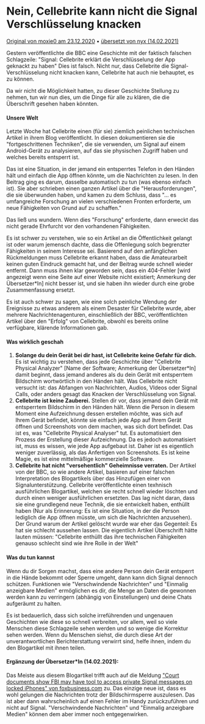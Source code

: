 # Nein, Cellebrite kann nicht die Signal Verschlüsselung knacken

[Original von moxie0 am 23.12.2020](https://signal.org/blog/cellebrite-and-clickbait/) • [übersetzt von nyx (14.02.2021)](https://twitter.com/nyx_zu_sehen)

Gestern veröffentlichte die BBC eine Geschichte mit der faktisch falschen Schlagzeile: "Signal: Cellebrite erklärt die Verschlüsselung der App geknackt zu haben"  Dies ist falsch. Nicht nur, dass Cellebrite die Signal-Verschlüsselung nicht knacken kann, Cellebrite hat auch nie behauptet, es zu können.

Da wir nicht die Möglichkeit hatten, zu dieser Geschichte Stellung zu nehmen, tun wir nun dies, um die Dinge für alle zu klären, die die Überschrift gesehen haben könnten.

#### Unsere Welt

Letzte Woche hat Cellebrite einen (für sie) ziemlich peinlichen technischen Artikel in ihrem Blog veröffentlicht. In diesen dokumentieren sie die "fortgeschrittenen Techniken", die sie verwenden, um Signal auf einem Android-Gerät zu analysieren, auf das sie physischen Zugriff haben und welches bereits entsperrt ist. 

Das ist eine Situation, in der jemand ein entsperrtes Telefon in den Händen hält und einfach die App öffnen könnte, um die Nachrichten zu lesen. In den Beitrag ging es darum, dasselbe automatisch zu tun (was ebenso einfach ist). Sie aber schrieben einen ganzen Artikel über die "Herausforderungen", die sie überwunden haben, und kamen zu dem Schluss, dass "... es umfangreiche Forschung an vielen verschiedenen Fronten erforderte, um neue Fähigkeiten von Grund auf zu schaffen."

Das ließ uns wundern. Wenn dies "Forschung" erforderte, dann erweckt das nicht gerade Ehrfurcht vor den vorhandenen Fähigkeiten.

Es ist schwer zu verstehen, wie so ein Artikel an die Öffentlichkeit gelangt ist oder warum jemensch dachte, dass die Offenlegung solch begrenzter Fähigkeiten in seinem Interesse sei. Basierend auf den anfänglichen Rückmeldungen muss Cellebrite erkannt haben, dass die Amateurarbeit keinen guten Eindruck gemacht hat, und der Beitrag wurde schnell wieder entfernt. Dann muss ihnen klar geworden sein, dass ein 404-Fehler [wird angezeigt wenn eine Seite auf einer Website nicht existiert; Anmerkung der Übersetzer*In] nicht besser ist, und sie haben ihn wieder durch eine grobe Zusammenfassung ersetzt.

Es ist auch schwer zu sagen, wie eine solch peinliche Wendung der Ereignisse zu etwas anderem als einem Desaster für Cellebrite wurde, aber mehrere Nachrichtenagenturen, einschließlich der BBC, veröffentlichten Artikel über den "Erfolg" von Cellebrite, obwohl es bereits online verfügbare, klärende Informationen gab.

#### Was wirklich geschah

1. **Solange du dein Gerät bei dir hast, ist Cellebrite keine Gefahr für dich.** Es ist wichtig zu verstehen, dass jede Geschichte über "Cellebrite Physical Analyzer"  [Name der Software; Anmerkung der Übersetzer*In] damit beginnt, dass jemand anderes als du dein Gerät mit entsperrtem Bildschirm wortwörtlich in den Händen hält. Was Cellebrite nicht versucht ist: das Abfangen von Nachrichten, Audios, VIdeos oder Signal Calls, oder anders gesagt das Knacken der Verschlüsselung von Signal.
2. **Cellebrite ist keine Zauberei.** Stellen dir vor, dass jemand dein Gerät mit entsperrtem Bildschirm in den Händen hält. Wenn die Person in diesem Moment eine Aufzeichnung dessen erstellen möchte, was sich auf Ihrem Gerät befindet, könnte sie einfach jede App auf Ihrem Gerät öffnen und Screenshots von dem machen, was sich dort befindet. Das ist es, was "Cellebrite Physical Analyser" tut. Es automatisiert den Prozess der Erstellung dieser Aufzeichnung. Da es jedoch automatisiert ist, muss es wissen, wie jede App aufgebaut ist. Daher ist es eigentlich weniger zuverlässig, als das Anfertigen von Screenshots. Es ist keine Magie, es ist eine mittelmäßige kommerzielle Software.
3. **Cellebrite hat nicht "versehentlich" Geheimnisse verraten.** Der Artikel von der BBC, so wie andere Artikel, basieren auf einer falschen Interpretation des Blogartikels über das Hinzufügen einer von Signalunterstützung. Cellebrite veröffentlichte einen texhnisch ausführlichen Blogartikel, welchen sie recht schnell wieder löschten und durch einen weniger ausführlichen ersetzten. Das lag nicht daran, dass sie eine grundlegend neue Technik, die sie entwickelt haben, enthüllt haben (Nur als Erinnerung: Es ist eine Situation, in der die Person lediglich die App öffnen müsste, um sich die Nachrichten anzusehen). Der Grund warum der Artikel gelöscht wurde war eher das Gegenteil: Es hat sie schlecht aussehen lassen. Die eigentlich Artikel Überschrift hätte lauten müssen: "Cellebrite enthüllt das ihre technischen Fähigkeiten genauso schlecht sind wie ihre Rolle in der Welt" 

#### Was du tun kannst

Wenn du dir Sorgen machst, dass eine andere Person dein Gerät entsperrt in die Hände bekommt oder Sperre umgeht, dann kann dich Signal dennoch schützen. Funktionen wie "Verschwindende Nachrichten" und "Einmalig anzeigbare Medien" ermöglichen es dir, die Menge an Daten die gewonnen werden kann zu verringern (abhängig von Einstellungen) und deine Chats aufgeräumt zu halten.

Es ist bedauerlich, dass sich solche irreführenden und ungenauen Geschichten wie diese so schnell verbreiten, vor allem, weil so viele Menschen diese Schlagzeile sehen werden und so wenige die Korrektur sehen werden. Wenn du Menschen siehst, die durch diese Art der unverantwortlichen Berichterstattung verwirrt sind, helfe ihnen, indem du den Blogartikel mit ihnen teilen.

#### **Ergänzung der Übersetzer\*In (14.02.2021):**

Das Meiste aus diesem Blogartikel trifft auch auf die Meldung ["Court documents show FBI may have tool to access private Signal messages on locked iPhones" von foxbusiness.com](https://www.foxbusiness.com/technology/fbi-tool-access-private-signal-messages-locked-iphones) zu. Das einzige neue ist, dass es wohl gelungen die Nachrichten trotz der Bildschirmsperre auszulesen. Das ist aber dann wahrscheinlich auf einen Fehler im Handy zurückzuführen und nicht auf Signal. "Verschwindende Nachrichten" und "Einmalig anzeigbare Medien" können dem aber immer noch entgegenwirken. 

